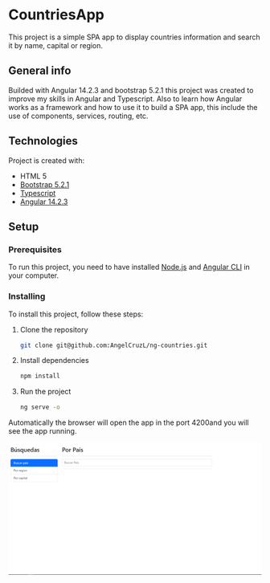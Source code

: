 # CountriesApp

This project is a simple SPA app to display countries information and search it by name, capital or region.

## General info

Builded with Angular 14.2.3 and bootstrap 5.2.1 this project was created to improve my skills in Angular and Typescript. Also to learn how Angular works as a framework and how to use it to build a SPA app, this include the use of components, services, routing, etc.

## Technologies

Project is created with:

- HTML 5
- [Bootstrap 5.2.1](https://getbootstrap.com/docs/5.0/getting-started/introduction/)
- [Typescript](https://www.typescriptlang.org/)
- [Angular 14.2.3](https://angular.io/)

## Setup

### Prerequisites

To run this project, you need to have installed [Node.js](https://nodejs.org/en/) and [Angular CLI](https://angular.io/cli) in your computer.

### Installing

To install this project, follow these steps:

1. Clone the repository

   ```sh
   git clone git@github.com:AngelCruzL/ng-countries.git
   ```

2. Install dependencies

   ```sh
   npm install
   ```

3. Run the project

   ```sh
   ng serve -o
   ```

Automatically the browser will open the app in the port 4200and you will see the app running.

![demo](./demo.png)
